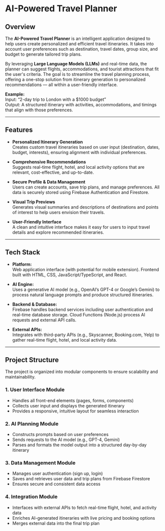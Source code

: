# AI-Powered Travel Planner

## Overview

The **AI-Powered Travel Planner** is an intelligent application designed to help users create personalized and efficient travel itineraries. It takes into account user preferences such as destination, travel dates, group size, and budget to generate tailored trip plans.

By leveraging **Large Language Models (LLMs)** and real-time data, the planner can suggest flights, accommodations, and tourist attractions that fit the user's criteria. The goal is to streamline the travel planning process, offering a one-stop solution from itinerary generation to personalized recommendations — all within a user-friendly interface.

**Example:**  
Input: “2-day trip to London with a $1000 budget”  
Output: A structured itinerary with activities, accommodations, and timings that align with those preferences.

---

## Features

- **Personalized Itinerary Generation**  
  Creates custom travel itineraries based on user input (destination, dates, budget, interests), ensuring alignment with individual preferences.

- **Comprehensive Recommendations**  
  Suggests real-time flight, hotel, and local activity options that are relevant, cost-effective, and up-to-date.

- **Secure Profile & Data Management**  
  Users can create accounts, save trip plans, and manage preferences. All data is securely stored using Firebase Authentication and Firestore.

- **Visual Trip Previews**  
  Generates visual summaries and descriptions of destinations and points of interest to help users envision their travels.

- **User-Friendly Interface**  
  A clean and intuitive interface makes it easy for users to input travel details and explore recommended itineraries.

---

## Tech Stack

- **Platform:**  
  Web application interface (with potential for mobile extension). Frontend built with HTML, CSS, JavaScript/TypeScript, and React.

- **AI Engine:**  
  Uses a generative AI model (e.g., OpenAI’s GPT-4 or Google’s Gemini) to process natural language prompts and produce structured itineraries.

- **Backend & Database:**  
  Firebase handles backend services including user authentication and real-time database storage. Cloud Functions (Node.js) process AI requests and external API calls.

- **External APIs:**  
  Integrates with third-party APIs (e.g., Skyscanner, Booking.com, Yelp) to gather real-time flight, hotel, and local activity data.

---

## Project Structure

The project is organized into modular components to ensure scalability and maintainability.

### 1. User Interface Module

- Handles all front-end elements (pages, forms, components)
- Collects user input and displays the generated itinerary
- Provides a responsive, intuitive layout for seamless interaction

### 2. AI Planning Module

- Constructs prompts based on user preferences
- Sends requests to the AI model (e.g., GPT-4, Gemini)
- Parses and formats the model output into a structured day-by-day itinerary

### 3. Data Management Module

- Manages user authentication (sign up, login)
- Saves and retrieves user data and trip plans from Firebase Firestore
- Ensures secure and consistent data access

### 4. Integration Module

- Interfaces with external APIs to fetch real-time flight, hotel, and activity data
- Enriches AI-generated itineraries with live pricing and booking options
- Merges external data into the final trip plan
